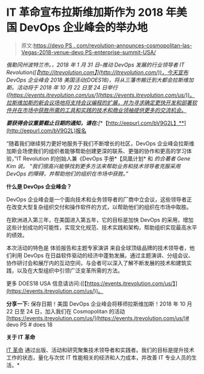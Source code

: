 # IT 革命宣布拉斯维加斯作为 2018 年美国 DevOps 企业峰会的举办地

> 原文:[https://devo PS . com/revolution-announces-cosmopolitan-las-Vegas-2018-venue-devo PS-enterprise-summit-USA/](https://devops.com/revolution-announces-cosmopolitan-las-vegas-2018-venue-devops-enterprise-summit-usa/)

*俄勒冈州波特兰市。，2018 年 1 月 31 日–推动 DevOps 发展的行业领导者 IT Revolution([【http://itrevolution.com】](http://itrevolution.com/))，今天宣布 DevOps 企业峰会 2018 美国活动(DOES18)，将从三藩市搬迁到大都会拉斯维加斯。活动将于 2018 年 10 月 22 日至 24 日举行([https://events.itrevolution.com/us/](https://events.itrevolution.com/us/))。拉斯维加斯的新会议场地将支持会议编程的扩展，并为寻求确定更快开发和部署软件并在市场中获胜所需的工具和实践的技术和商业领袖提供更多的交流机会。*

 ***要获得会议重要截止日期的通知，请在:**[**【http://eepurl.com/bV9G2L】**](http://eepurl.com/bV9G2L)报名

“随着我们继续努力更好地服务于我们不断增长的社区，DevOps 企业峰会拉斯维加斯会场使我们的组织者能够帮助创建更深的联系、更强的协作和更高的学习体验，”IT Revolution 的创始人兼《DevOps 手册*【凤凰计划* 和 *的合著者 Gene Kim 说。 “我们很高兴能够找到更多方法来帮助业务和技术领导者克服采用 DevOps 的障碍，并帮助他们的组织在市场中获胜。”*

**什么是 DevOps 企业峰会？**

DevOps 企业峰会是一个面向技术和业务领导者的厂商中立会议，这些领导者正在改变大型复杂组织交付和操作软件的方式，以帮助他们的组织在市场中取胜。

在欧洲进入第三年，在美国进入第五年，它的目标是加快 DevOps 的采用，增加这些计划成功的可能性，实现文化规范、技术实践和架构，帮助组织实现最高水平的绩效。

本次活动的特色是 体验报告和主题专家演讲 来自全球顶级品牌的技术领导者，他们利用 DevOps 在日益软件驱动的经济中蓬勃发展。通过主题演讲、分组会议、协作研讨会和展厅内的互动空间，与会者可以深入了解不断发展的技术和建筑实践，以及在大型组织中引领广泛变革所需的方法。

更多 DOES18 USA 信息请访问:([【https://events.itrevolution.com/us/】](https://events.itrevolution.com/us/))。

**分享一下:** 保存日期！美国 DevOps 企业峰会将移师拉斯维加斯！2018 年 10 月 22 日至 24 日，加入我们在 Cosmopolitan 的活动[https://events.itrevolution.com/us/](https://events.itrevolution.com/us/)# devo PS # does 18

**关于 IT 革命**

[IT 革命](https://itrevolution.com/) 通过出版、活动和研究聚集技术领导者和实践者。我们的目标是提升技术工作的状态，量化与次优 IT 性能相关的经济和人力成本，并改善 IT 专业人员的生活。*